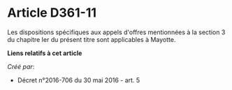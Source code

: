 # Article D361-11

Les dispositions spécifiques aux appels d'offres mentionnées à la section 3 du chapitre Ier du présent titre sont applicables
à Mayotte.

**Liens relatifs à cet article**

_Créé par_:

  - Décret n°2016-706 du 30 mai 2016 - art. 5
